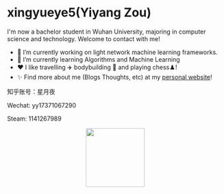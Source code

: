 # xingyueye5(Yiyang Zou)


I'm now a bachelor student in Wuhan University, majoring in computer science and technology. Welcome to contact with me!

- 🔭 I’m currently working on light network machine learning frameworks.
- 🌱 I’m currently learning Algorithms and Machine Learning
- ❤️ I like travelling ✈️ bodybuilding 💪 and playing chess♟️!
- ✨ Find more about me (Blogs Thoughts, etc) at my [personal website](https://xingyueye5.github.io)!

知乎账号：星月夜

Wechat: yy17371067290

Steam: 1141267989
<div align="center"> <img height="137px" src="https://github-readme-stats.vercel.app/api?username=xingyueye5&hide_title=true&hide_border=true&show_icons=trueline_height=21&text_color=000&icon_color=000&bg_color=0,ea6161,ffc64d,fffc4d,52fa5a&theme=graywhite" /> </div>
